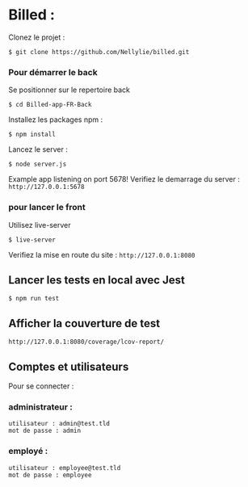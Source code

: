 
# Billed :

Clonez le projet :
```
$ git clone https://github.com/Nellylie/billed.git
```
### Pour démarrer le back
Se positionner sur le repertoire back
```
$ cd Billed-app-FR-Back
```

Installez les packages npm :
```
$ npm install
```
Lancez le server :
```
$ node server.js
```
Example app listening on port 5678!
Verifiez le demarrage du server : `http://127.0.0.1:5678`

### pour lancer le front
Utilisez live-server
```
$ live-server
```
Verifiez la mise en route du site : `http://127.0.0.1:8080`

## Lancer les tests en local avec Jest

```
$ npm run test
```

## Afficher la couverture de test

`http://127.0.0.1:8080/coverage/lcov-report/`

## Comptes et utilisateurs 
Pour se connecter :

### administrateur : 
```
utilisateur : admin@test.tld 
mot de passe : admin
```
### employé :
```
utilisateur : employee@test.tld
mot de passe : employee
```
